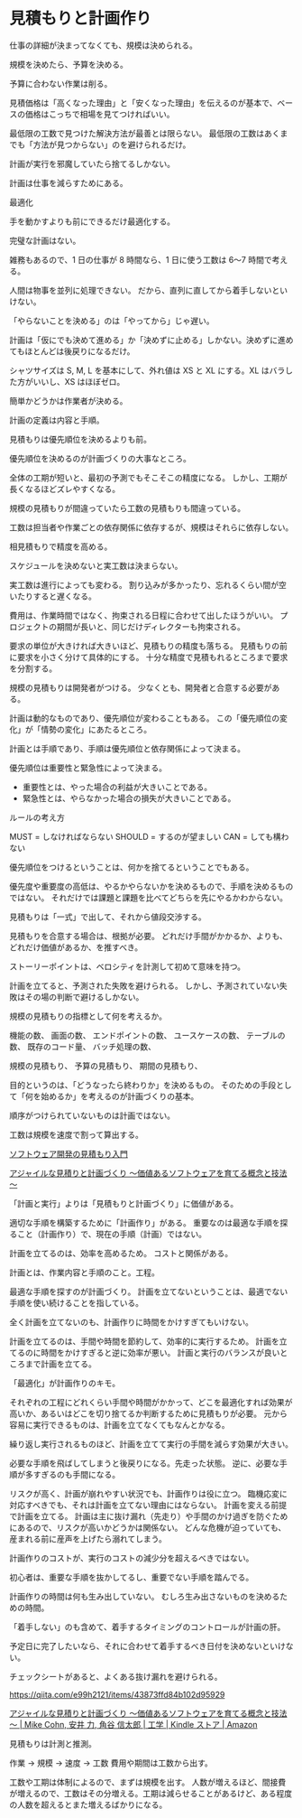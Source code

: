 # 見積もりと計画作り

仕事の詳細が決まってなくても、規模は決められる。

規模を決めたら、予算を決める。

予算に合わない作業は削る。

見積価格は「高くなった理由」と「安くなった理由」を伝えるのが基本で、ベースの価格はこっちで相場を見てつければいい。

最低限の工数で見つけた解決方法が最善とは限らない。
最低限の工数はあくまでも「方法が見つからない」のを避けられるだけ。

計画が実行を邪魔していたら捨てるしかない。

計画は仕事を減らすためにある。

最適化

手を動かすよりも前にできるだけ最適化する。

完璧な計画はない。

雑務もあるので、1 日の仕事が 8 時間なら、1 日に使う工数は 6〜7 時間で考える。

人間は物事を並列に処理できない。
だから、直列に直してから着手しないといけない。

「やらないことを決める」のは「やってから」じゃ遅い。

計画は「仮にでも決めて進める」か「決めずに止める」しかない。決めずに進めてもほとんどは後戻りになるだけ。

シャツサイズは S, M, L を基本にして、外れ値は XS と XL にする。XL はバラした方がいいし、XS はほぼゼロ。

簡単かどうかは作業者が決める。

計画の定義は内容と手順。

見積もりは優先順位を決めるよりも前。

優先順位を決めるのが計画づくりの大事なところ。

全体の工期が短いと、最初の予測でもそこそこの精度になる。
しかし、工期が長くなるほどズレやすくなる。

規模の見積もりが間違っていたら工数の見積もりも間違っている。

工数は担当者や作業ごとの依存関係に依存するが、規模はそれらに依存しない。

相見積もりで精度を高める。

スケジュールを決めないと実工数は決まらない。

実工数は進行によっても変わる。
割り込みが多かったり、忘れるくらい間が空いたりすると遅くなる。

費用は、作業時間ではなく、拘束される日程に合わせて出したほうがいい。
プロジェクトの期間が長いと、同じだけディレクターも拘束される。

要求の単位が大きければ大きいほど、見積もりの精度も落ちる。
見積もりの前に要求を小さく分けて具体的にする。
十分な精度で見積もれるところまで要求を分割する。

規模の見積もりは開発者がつける。
少なくとも、開発者と合意する必要がある。

計画は動的なものであり、優先順位が変わることもある。
この「優先順位の変化」が「情勢の変化」にあたるところ。

計画とは手順であり、手順は優先順位と依存関係によって決まる。

優先順位は重要性と緊急性によって決まる。

- 重要性とは、やった場合の利益が大きいことである。
- 緊急性とは、やらなかった場合の損失が大きいことである。

ルールの考え方

MUST = しなければならない
SHOULD = するのが望ましい
CAN = しても構わない

優先順位をつけるということは、何かを捨てるということでもある。

優先度や重要度の高低は、やるかやらないかを決めるもので、手順を決めるものではない。
それだけでは課題と課題を比べてどちらを先にやるかわからない。

見積もりは「一式」で出して、それから値段交渉する。

見積もりを合意する場合は、根拠が必要。
どれだけ手間がかかるか、よりも、どれだけ価値があるか、を推すべき。

ストーリーポイントは、ベロシティを計測して初めて意味を持つ。

計画を立てると、予測された失敗を避けられる。
しかし、予測されていない失敗はその場の判断で避けるしかない。

規模の見積もりの指標として何を考えるか。

機能の数、
画面の数、
エンドポイントの数、
ユースケースの数、
テーブルの数、
既存のコード量、
バッチ処理の数、

規模の見積もり、
予算の見積もり、
期間の見積もり、

目的というのは、「どうなったら終わりか」を決めるもの。
そのための手段として「何を始めるか」を考えるのが計画づくりの基本。

順序がつけられていないものは計画ではない。

工数は規模を速度で割って算出する。

[ソフトウェア開発の見積もり入門](https://zenn.dev/hakoten/articles/dd13bc04767461)

[アジャイルな見積りと計画づくり ～価値あるソフトウェアを育てる概念と技法～](https://www.amazon.co.jp/dp/B00IR1HYGW)

「計画と実行」よりは「見積もりと計画づくり」に価値がある。

適切な手順を構築するために「計画作り」がある。
重要なのは最適な手順を探ること（計画作り）で、現在の手順（計画）ではない。

計画を立てるのは、効率を高めるため。
コストと関係がある。

計画とは、作業内容と手順のこと。工程。

最適な手順を探すのが計画づくり。
計画を立てないということは、最適でない手順を使い続けることを指している。

全く計画を立てないのも、計画作りに時間をかけすぎてもいけない。

計画を立てるのは、手間や時間を節約して、効率的に実行するため。
計画を立てるのに時間をかけすぎると逆に効率が悪い。
計画と実行のバランスが良いところまで計画を立てる。

「最適化」が計画作りのキモ。

それぞれの工程にどれくらい手間や時間がかかって、どこを最適化すれば効果が高いか、あるいはどこを切り捨てるか判断するために見積もりが必要。
元から容易に実行できるものは、計画を立てなくてもなんとかなる。

繰り返し実行されるものほど、計画を立てて実行の手間を減らす効果が大きい。

必要な手順を飛ばしてしまうと後戻りになる。先走った状態。
逆に、必要な手順が多すぎるのも手間になる。

リスクが高く、計画が崩れやすい状況でも、計画作りは役に立つ。
臨機応変に対応すべきでも、それは計画を立てない理由にはならない。
計画を変える前提で計画を立てる。
計画は主に抜け漏れ（先走り）や手間のかけ過ぎを防ぐためにあるので、リスクが高いかどうかは関係ない。
どんな危機が迫っていても、産まれる前に産声を上げたら溺れてしまう。

計画作りのコストが、実行のコストの減少分を超えるべきではない。

初心者は、重要な手順を抜かしてるし、重要でない手順を踏んでる。

計画作りの時間は何も生み出していない。
むしろ生み出さないものを決めるための時間。

「着手しない」のも含めて、着手するタイミングのコントロールが計画の肝。

予定日に完了したいなら、それに合わせて着手するべき日付を決めないといけない。

チェックシートがあると、よくある抜け漏れを避けられる。

https://qiita.com/e99h2121/items/43873ffd84b102d95929

[アジャイルな見積りと計画づくり ～価値あるソフトウェアを育てる概念と技法～ | Mike Cohn, 安井 力, 角谷 信太郎 | 工学 | Kindle ストア | Amazon](https://www.amazon.co.jp/dp/B00IR1HYGW)

見積もりは計測と推測。

作業 → 規模 → 速度 → 工数
費用や期間は工数から出す。

工数や工期は体制によるので、まずは規模を出す。
人数が増えるほど、間接費が増えるので、工数はその分増える。工期は減らせることがあるけど、ある程度の人数を超えるとまた増えるばかりになる。
